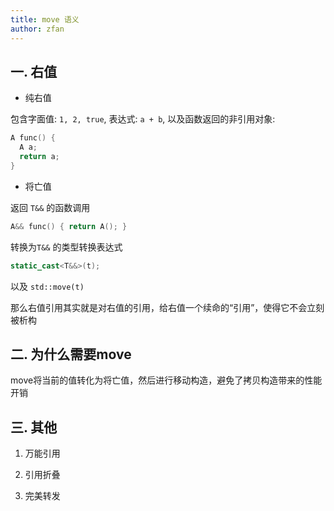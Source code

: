 ```yaml
---
title: move 语义
author: zfan
---
```


## 一. 右值

- 纯右值

包含字面值: `1, 2, true`, 表达式: `a + b`, 以及函数返回的非引用对象:

```cpp
A func() {
  A a;
  return a;
}
```

- 将亡值

返回 `T&&` 的函数调用

```cpp
A&& func() { return A(); }
```

转换为`T&&` 的类型转换表达式

```cpp
static_cast<T&&>(t);
```

以及 `std::move(t)`

那么右值引用其实就是对右值的引用，给右值一个续命的“引用”，使得它不会立刻被析构

## 二. 为什么需要move

move将当前的值转化为将亡值，然后进行移动构造，避免了拷贝构造带来的性能开销

## 三. 其他

1. 万能引用

2. 引用折叠

3. 完美转发
